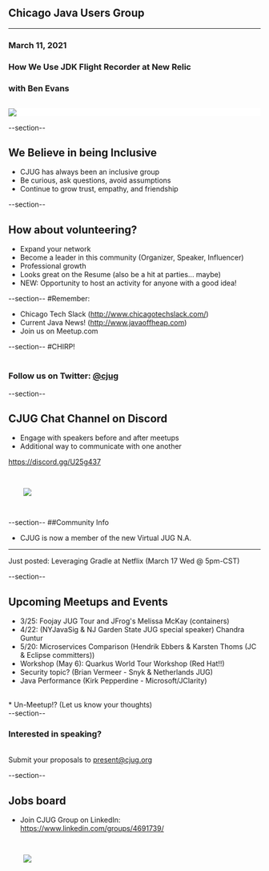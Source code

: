 ## Chicago Java Users Group
---

### March 11, 2021
### How We Use JDK Flight Recorder at New Relic
### with Ben Evans
<div style="background-color: white; margin-top: 30px;">
	<img src="images/cjug.gif" style="border: none; box-shadow: none;"/>
</div>

--section--
## We Believe in being Inclusive
 * CJUG has always been an inclusive group
 * Be curious, ask questions, avoid assumptions
 * Continue to grow trust, empathy, and friendship

--section--
## How about volunteering?
 * Expand your network
 * Become a leader in this community (Organizer, Speaker, Influencer)
 * Professional growth
 * Looks great on the Resume (also be a hit at parties... maybe)
 * NEW: Opportunity to host an activity for anyone with a good idea!

--section--
#Remember:
 * Chicago Tech Slack (http://www.chicagotechslack.com/)
 * Current Java News! (http://www.javaoffheap.com)
 * Join us on Meetup.com

--section--
#CHIRP!
<br/><br/>
### Follow us on Twitter: <u>@cjug</u>

--section--
## CJUG Chat Channel on Discord 
* Engage with speakers before and after meetups
* Additional way to communicate with one another

 https://discord.gg/U25g437
 
<img src="images/cjug-discord-qrcode.png" style="border:none; box-shadow:none; margin: 30px; background:white;"/>

--section--
##Community Info

* CJUG is now a member of the new Virtual JUG N.A.
***
  Just posted: Leveraging Gradle at Netflix (March 17 Wed @ 5pm-CST)

--section--

## Upcoming Meetups and Events

* 3/25: Foojay JUG Tour and JFrog's Melissa McKay (containers)
* 4/22: (NYJavaSig & NJ Garden State JUG special speaker) Chandra Guntur
* 5/20: Microservices Comparison (Hendrik Ebbers & Karsten Thoms (JC & Eclipse committers))
* Workshop (May 6): Quarkus World Tour Workshop (Red Hat!!)
* Security topic? (Brian Vermeer - Snyk & Netherlands JUG)
* Java Performance (Kirk Pepperdine - Microsoft/JClarity)
<br/>
* Un-Meetup!?  (Let us know your thoughts)
<br/>
--section--

### Interested in speaking? 
<br/>Submit your proposals to present@cjug.org<br/>


--section--

## Jobs board

* Join CJUG Group on LinkedIn:  
  https://www.linkedin.com/groups/4691739/

<img src="images/cjug-linkedinGroup-qrcode.png" style="border:none; box-shadow:none; margin: 30px; background:white;"/>
